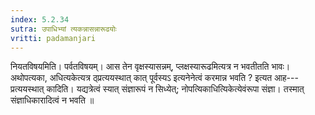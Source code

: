 ```yaml
---
index: 5.2.34
sutra: उपाधिभ्यां त्यकन्नासन्नारूढयोः
vritti: padamanjari
---
```


 नियतविषयमिति। पर्वतविषयम्। आस तेन वृक्षस्यासन्नम्, प्लक्षस्यारूढमित्यत्र न भवतीतति भावः। अथोपत्यका, अधित्यकेत्यत्र ठ्प्रत्ययस्थात् कात् पूर्वस्यऽ इत्यनेनेत्वं करमान्न भवति ? इत्यत आह---प्रत्ययस्थात् कादिति। यद्यत्रेत्वं स्यात् संज्ञारूपं न सिध्येत्; नोपत्यिकाधित्यिकेत्येवंरूपा संज्ञा। तस्मात् संज्ञाधिकारादित्वं न भवति ॥